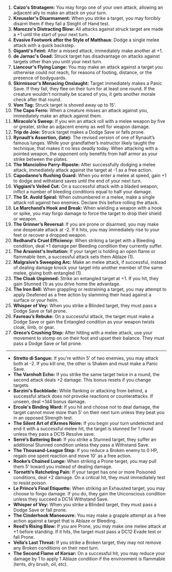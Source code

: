 1. **Caizo's Stratagem:** You may forgo one of your own attack, allowing an adjacent ally to make an attack on your turn.
2. **Kreussler's Disarmament:** When you strike a target, you may forcibly disarm them if they fail a Sleight of Hand test.
3. **Marozzo's Distracting Blow:** All attacks against struck target are made a +1 until the start of your next turn.
4. **Evasive Footwork after the Style of Matthaus**: Dodge a single melee attack with a quick backstep.
5. **Giganti's Feint:** After a missed attack, immediately make another at +1.
6. **de Jarnac's Goad:** Struck target has disadvantage on attacks against targets other than you until your next turn.
7. **Liancour's Flying Lunge:** You may make an attack against a target you otherwise could not reach, for reasons of footing, distance, or the presence of bodyguards.
8. **Skirmisour's Menacing Onslaught:** Target immediately makes a Panic Save. If they fail, they flee on their turn for at least one round. If the creature wouldn't normally be scared of you, it gets another morale check after that round.
9. **Vom Tag:** Struck target is shoved away up to 15'.
10. **The Capo Ferro:** When a creature misses an attack against you, immediately make an attack against them.
11. **Miracolo's Sweep:** If you win an attack roll with a melee weapon by five or greater, strike an adjacent enemy as well for weapon damage.
12. **Trip de Joie:** Struck target makes a Dodge Save or falls prone.
13. **Rynault’s Assertion, (late):** The revised version of one of Rynault’s famous lunges. While your grandfather’s instructor likely taught the technique, that makes it no less deadly today. When attacking with a pointed weapon, the opponent only benefits from half armor as your strike between the plates.
14. **The Manciolino Parry-Riposte:** After successfully dodging a melee attack, immediately attack against the target at -1 as a free action.
15. **Capodanno’s Rushing Guard:** When you enter a melee at speed, gain +1 to dodge and withstand saves until the end of your next turn.
16. **Viggiani’s Veiled Cut:** On a successful attack with a bladed weapon, inflict a number of bleeding conditions equal to half your damage.
17. **The St. Avold Spiral:** When outnumbered in a melee, make a single attack roll against two enemies. Declare this before rolling the attack.
18. **Le Marchand’s Hook and Break:** When wielding a weapon with a hook or spike, you may forgo damage to force the target to drop their shield or weapon.
19. **The Grinner’s Reversal:** If you are prone or disarmed, you may make one desperate attack at -2. If it hits, you may immediately rise to your feet or recover a dropped weapon.
20. **Redhand’s Cruel Efficiency:** When striking a target with a Bleeding condition, deal +1 damage per Bleeding condition they currently suffer.
21. **The Arsonist's Invitation:** If your target is holding an open flame or flammable item, a successful attack sets them Ablaze (1).
22. **Malgraive’s Sweeping Arc:** Make an melee attack, if successful, instead of dealing damage knock your target into another member of the same melee, giving both entangled (1).
23. **The Cloak Unpinned:** Strike an entangled target at +1. If you hit, they gain Stunned (1) as you drive home the advantage.
24. **The Iron Bell:** When grappling or restraining a target, you may attempt to apply Deafened as a free action by slamming their head against a surface or your helm.
25. **Whisper of Vey:** When you strike a Blinded target, they must pass a Dodge Save or fall prone.
26. **Favreau’s Rebuke:** On a successful attack, the target must make a Dodge Save or gain the Entangled condition as your weapon twists cloak, limb, or gear.
27. **Greco’s Crushing Step:** After hitting with a melee attack, use your movement to stomp on on their foot and upset their balance. They must pass a Dodge Save or fall prone.






---
- **Stretto di Sangue:** If you're within 5’ of two enemies, you may attack both at -2. If you kill one, the other is Shaken and must make a Panic Save.
- **The Varnholt Echo:** If you strike the same target twice in a round, the second attack deals +2 damage. This bonus resets if you change targets.
- **Barzini's Backblade:** While flanking or attacking from behind, a successful attack does not provoke reactions or counterattacks. If unseen, deal +1d4 bonus damage.
- **Ercole's Binding Ward:** If you hit and choose not to deal damage, the target cannot move more than 5’ on their next turn unless they beat you in an opposed Strength test.
- **The Silent Art of d’Armes Noire:** If you begin your turn undetected and end it with a successful melee hit, the target is stunned for 1 round unless they pass a DC15 Resolve save.
- **Serré’s Battering Beat:** If you strike a Stunned target, they suffer an additional Stunned condition unless they pass a Withstand Save.
- **The Thousand-League Step:** If you reduce a Broken enemy to 0 HP, regain one spent reaction and move 10' as a free action.
- **Rooke’s Chained Lunge:** When striking a Prone target, you may pull them 5’ toward you instead of dealing damage.
- **Tornetti’s Ratcheting Pain:** If your target has one or more Poisoned conditions, deal +2 damage. On a critical hit, they must immediately test to resist poison.
- **Le Prince’s Final Etiquette:** When striking an Exhausted target, you may choose to forgo damage. If you do, they gain the Unconscious condition unless they succeed a DC14 Withstand Save.
- **Whisper of Vey:** When you strike a Blinded target, they must pass a Dodge Save or fall prone.
- **The Cinderhook Manoeuvre:** You may make a grapple attempt as a free action against a target that is Ablaze or Bleeding.
- **Reed’s Rising Blow:** If you are Prone, you may make one melee attack at +1 before standing. If it hits, the target must pass a DC12 Evade test or fall Prone.
- **Vella’s Last Threat:** If you strike a Broken target, they may not remove any Broken conditions on their next turn.
- **The Second Flame of Korsar:** On a successful hit, you may reduce your damage by 1 to apply 1 Ablaze condition if the environment is flammable (tents, dry brush, oil, etc).
